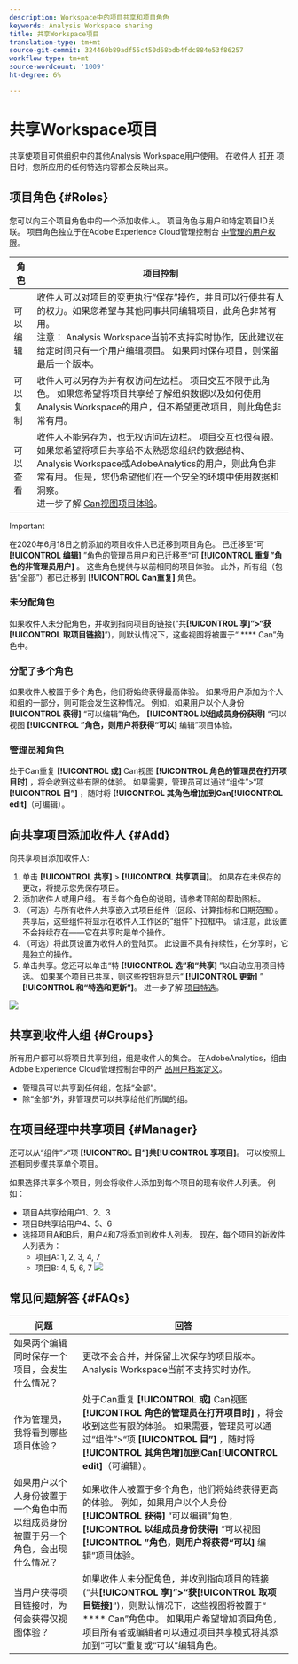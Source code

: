 ```yaml
---
description: Workspace中的项目共享和项目角色
keywords: Analysis Workspace sharing
title: 共享Workspace项目
translation-type: tm+mt
source-git-commit: 324460b89adf55c450d68bdb4fdc884e53f86257
workflow-type: tm+mt
source-wordcount: '1009'
ht-degree: 6%

---
```



# 共享Workspace项目

共享使项目可供组织中的其他Analysis Workspace用户使用。 在收件人 [打开](curate.md) 项目时，您所应用的任何特选内容都会反映出来。

## 项目角色 {#Roles}

您可以向三个项目角色中的一个添加收件人。 项目角色与用户和特定项目ID关联。 项目角色独立于在Adobe Experience Cloud管理控制台 [中管理的用户权限](https://docs.adobe.com/content/help/zh-Hans/core-services/interface/manage-users-and-products/admin-getting-started.html)。

| 角色 | 项目控制 |
|---|---|
| 可以编辑 | 收件人可以对项目的变更执行“保存”操作，并且可以行使共有人的权力。如果您希望与其他同事共同编辑项目，此角色非常有用。<br>注意： Analysis Workspace当前不支持实时协作，因此建议在给定时间只有一个用户编辑项目。 如果同时保存项目，则保留最后一个版本。 |
| 可以复制 | 收件人可以另存为并有权访问左边栏。 项目交互不限于此角色。 如果您希望将项目共享给了解组织数据以及如何使用Analysis Workspace的用户，但不希望更改项目，则此角色非常有用。 |
| 可以查看 | 收件人不能另存为，也无权访问左边栏。 项目交互也很有限。 如果您希望将项目共享给不太熟悉您组织的数据结构、Analysis Workspace或AdobeAnalytics的用户，则此角色非常有用。 但是，您仍希望他们在一个安全的环境中使用数据和洞察。<br>进一步了解 [Can视图项目体验](/help/analyze/analysis-workspace/curate-share/view-only-projects.md)。 |

>[!IMPORTANT]
> 在2020年6月18日之前添加的项目收件人已迁移到项目角色。 已迁移至“可 **[!UICONTROL 编辑]** ”角色的管理员用户和已迁移至“可 **[!UICONTROL 重复”角色的非管理员用户]** 。 这些角色提供与以前相同的项目体验。 此外，所有组（包括“全部”）都已迁移到 **[!UICONTROL Can重复]** 角色。

### 未分配角色

如果收件人未分配角色，并收到指向项目的链接(“共&#x200B;**[!UICONTROL 享]”>“获[!UICONTROL 取项目链接]**”)，则默认情况下，这些视图将被置于“ **** Can”角色中。

### 分配了多个角色

如果收件人被置于多个角色，他们将始终获得最高体验。 如果将用户添加为个人和组的一部分，则可能会发生这种情况。 例如，如果用户以个人身份 **[!UICONTROL 获得]** “可以编辑”角色， **[!UICONTROL 以组成员身份获得]** “可以视图 **[!UICONTROL ”角色，则用户将获得“可以]** 编辑”项目体验。

### 管理员和角色

处于Can重复 **[!UICONTROL 或]** Can视图 **[!UICONTROL 角色的管理员在打开项目时]** ，将会收到这些有限的体验。 如果需要，管理员可以通过“组件”>“项 **[!UICONTROL 目”]** ，随时将 **[!UICONTROL 其角色增]加到Can[!UICONTROL edit]**（可编辑）。

## 向共享项目添加收件人 {#Add}

向共享项目添加收件人:

1. 单击 **[!UICONTROL 共享]** > **[!UICONTROL 共享项目]**。
如果存在未保存的更改，将提示您先保存项目。
1. 添加收件人或用户组。
有关每个角色的说明，请参考顶部的帮助图标。
1. （可选）与所有收件人共享嵌入式项目组件（区段、计算指标和日期范围）。
共享后，这些组件将显示在收件人工作区的“组件”下拉框中。 请注意，此设置不会持续存在——它在共享时是单个操作。
1. （可选）将此页设置为收件人的登陆页。
此设置不具有持续性，在分享时，它是独立的操作。
1. 单击共享。您还可以单击“特 **[!UICONTROL 选”和“共享]** ”以自动应用项目特选。 如果某个项目已共享，则这些按钮将显示“ **[!UICONTROL 更新]** ” **[!UICONTROL 和“特选和更新”]**。 进一步了解 [项目特选](https://docs.adobe.com/content/help/zh-Hans/analytics/analyze/analysis-workspace/curate-share/curate.html)。

![](assets/share-proj-modal.png)

## 共享到收件人组 {#Groups}

所有用户都可以将项目共享到组，组是收件人的集合。 在AdobeAnalytics，组由Adobe Experience Cloud管理控制台中的产 [品用户档案定义](https://docs.adobe.com/content/help/zh-Hans/core-services/interface/manage-users-and-products/admin-getting-started.html)。

* 管理员可以共享到任何组，包括“全部”。
* 除“全部”外，非管理员可以共享给他们所属的组。

## 在项目经理中共享项目 {#Manager}

还可以从“组件”>“项 **[!UICONTROL 目”]共[!UICONTROL 享项目]**。 可以按照上述相同步骤共享单个项目。

如果选择共享多个项目，则会将收件人添加到每个项目的现有收件人列表。 例如：

* 项目A共享给用户1、2、3
* 项目B共享给用户4、5、6
* 选择项目A和B后，用户4和7将添加到收件人列表。 现在，每个项目的新收件人列表为：
   * 项目A: 1, 2, 3, 4, 7
   * 项目B: 4, 5, 6, 7
   ![](assets/mult-proj-sharing.png)

## 常见问题解答 {#FAQs}

| 问题 | 回答 |
|---|---|
| 如果两个编辑同时保存一个项目，会发生什么情况？ | 更改不会合并，并保留上次保存的项目版本。 Analysis Workspace当前不支持实时协作。 |
| 作为管理员，我将看到哪些项目体验？ | 处于Can重复 **[!UICONTROL 或]** Can视图 **[!UICONTROL 角色的管理员在打开项目时]** ，将会收到这些有限的体验。 如果需要，管理员可以通过“组件”>“项 **[!UICONTROL 目”]** ，随时将 **[!UICONTROL 其角色增]加到Can[!UICONTROL edit]**（可编辑）。 |
| 如果用户以个人身份被置于一个角色中而以组成员身份被置于另一个角色，会出现什么情况？ | 如果收件人被置于多个角色，他们将始终获得更高的体验。 例如，如果用户以个人身份 **[!UICONTROL 获得]** “可以编辑”角色， **[!UICONTROL 以组成员身份获得]** “可以视图 **[!UICONTROL ”角色，则用户将获得“可以]** 编辑”项目体验。 |
| 当用户获得项目链接时，为何会获得仅视图体验？ | 如果收件人未分配角色，并收到指向项目的链接(“共&#x200B;**[!UICONTROL 享]”>“获[!UICONTROL 取项目链接]**”)，则默认情况下，这些视图将被置于“ **** Can”角色中。 如果用户希望增加项目角色，项目所有者或编辑者可以通过项目共享模式将其添加到“可以”重复或“可以”编辑角色。 |
